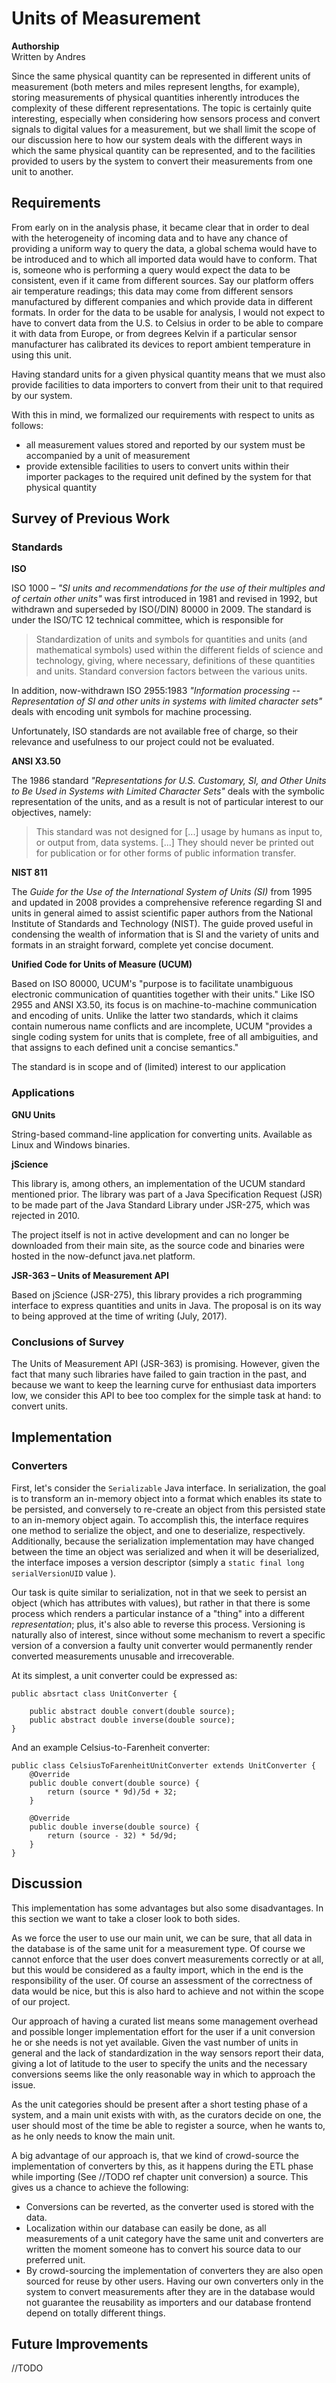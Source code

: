 # Units of Measurement

**Authorship**<br/>
Written by Andres


Since the same physical quantity can be represented in different units of measurement (both meters and miles represent lengths, for example), storing measurements of physical quantities inherently introduces the complexity of these different representations. The topic is certainly quite interesting, especially when considering how sensors process and convert signals to digital values for a measurement, but we shall limit the scope of our discussion here to how our system deals with the different ways in which the same physical quantity can be represented, and to the facilities provided to users by the system to convert their measurements from one unit to another.


## Requirements

From early on in the analysis phase, it became clear that in order to deal with the heterogeneity of incoming data and to have any chance of providing a uniform way to query the data, a global schema would have to be introduced and to which all imported data would have to conform. That is, someone who is performing a query would expect the data to be consistent, even if it came from different sources. Say our platform offers air temperature readings; this data may come from different sensors manufactured by different companies and which provide data in different formats. In order for the data to be usable for analysis, I would not expect to have to convert data from the U.S. to Celsius in order to be able to compare it with data from Europe, or from degrees Kelvin if a particular sensor manufacturer has calibrated its devices to report ambient temperature in using this unit.

Having standard units for a given physical quantity means that we must also provide facilities to data importers to convert from their unit to that required by our system.

With this in mind, we formalized our requirements with respect to units as follows:

* all measurement values stored and reported by our system must be accompanied by a unit of measurement
* provide extensible facilities to users to convert units within their importer packages to the required unit defined by the system for that physical quantity

## Survey of Previous Work

### Standards

**ISO**

ISO 1000 &ndash; *"SI units and recommendations for the use of their multiples and of certain other units"* was first introduced in 1981 and revised in 1992, but withdrawn and superseded by ISO(/DIN) 80000 in 2009. The standard is under the ISO/TC 12 technical committee, which is responsible for

> Standardization of units and symbols for quantities and units (and mathematical symbols) used within the different fields of science and technology, giving, where necessary, definitions of these quantities and units. Standard conversion factors between the various units.

In addition, now-withdrawn ISO 2955:1983 *"Information processing -- Representation of SI and other units in systems with limited character sets"* deals with encoding unit symbols for machine processing.

 Unfortunately, ISO standards are not available free of charge, so their relevance and usefulness to our project could not be evaluated.


**ANSI X3.50**

The 1986 standard *"Representations for U.S. Customary, SI, and Other Units to Be Used in Systems with Limited Character Sets"* deals with the symbolic representation of the units, and as a result is not of particular interest to our objectives, namely:

> This standard was not designed for [...] usage by humans as input to, or output from, data systems. [...] They should never be printed out for publication or for other forms of public information transfer.


**NIST 811**

The *Guide for the Use of the International System of Units (SI)* from 1995 and updated in 2008 provides a comprehensive reference regarding SI and units in general aimed to assist scientific paper authors from the National Institute of Standards and Technology (NIST). The guide proved useful in condensing the wealth of information that is SI and the variety of units and formats in an straight forward, complete yet concise document.


**Unified Code for Units of Measure (UCUM)**

Based on ISO 80000, UCUM's "purpose is to facilitate unambiguous electronic communication of quantities together with their units."  Like ISO 2955 and ANSI X3.50, its focus is on machine-to-machine communication and encoding of units. Unlike the latter two standards, which it claims contain numerous name conflicts and are incomplete, UCUM "provides a single coding system for units that is complete, free of all ambiguities, and that assigns to each defined unit a concise semantics."

The standard is in scope and of (limited) interest to our application


### Applications

**GNU Units**

String-based command-line application for converting units. Available as Linux and Windows binaries.


**jScience**

This library is, among others, an implementation of the UCUM standard mentioned prior. The library was part of a Java Specification Request (JSR) to be made part of the Java Standard Library under JSR-275, which was rejected in 2010.

The project itself is not in active development and can no longer be downloaded from their main site, as the source code and binaries were hosted in the now-defunct java.net platform.

**JSR-363 &ndash; Units of Measurement API**

Based on jScience (JSR-275), this library provides a rich programming interface to express quantities and units in Java. The proposal is on its way to being approved at the time of writing (July, 2017).

### Conclusions of Survey

The Units of Measurement API (JSR-363) is promising. However, given the fact that many such libraries have failed to gain traction in the past, and because we want to keep the learning curve for enthusiast data importers low, we consider this API to bee too complex for the simple task at hand: to convert units.


## Implementation

### Converters

First, let's consider the `Serializable` Java interface. In serialization, the goal is to transform an in-memory object into a format which enables its state to be persisted, and conversely to re-create an object from this persisted state to an in-memory object again. To accomplish this, the interface requires one method to serialize the object, and one to deserialize, respectively. Additionally, because the serialization implementation may have changed between the time an object was serialized and when it will be deserialized, the interface imposes a version descriptor (simply a `static final long serialVersionUID` value ).

Our task is quite similar to serialization, not in that we seek to persist an object (which has attributes with values), but rather in that there is some process which renders a particular instance of a "thing" into a different *representation*; plus, it's also able to reverse this process. Versioning is naturally also of interest, since without some mechanism to revert a specific version of a conversion a faulty unit converter would permanently render converted measurements unusable and irrecoverable.

At its simplest, a unit converter could be expressed as:

```
public absrtact class UnitConverter {

    public abstract double convert(double source);
    public abstract double inverse(double source);
}
```

And an example Celsius-to-Farenheit converter:

```
public class CelsiusToFarenheitUnitConverter extends UnitConverter {
    @Override
    public double convert(double source) {
        return (source * 9d)/5d + 32;
    }

    @Override
    public double inverse(double source) {
        return (source - 32) * 5d/9d;
    }
}
```


## Discussion

This implementation has some advantages but also some disadvantages. In this section we want to take a closer look to both sides.

As we force the user to use our main unit, we can be sure, that all data in the database is of the same unit for a measurement type. Of course we cannot enforce that the user does convert measurements correctly or at all, but this would be considered as a faulty import, which in the end is the responsibility of the user. Of course an assessment of the correctness of data would be nice, but this is also hard to achieve and not within the scope of our project.

Our approach of having a curated list means some management overhead and possible longer implementation effort for the user if a unit conversion he or she needs is not yet available. Given the vast number of units in general and the lack of standardization in the way sensors report their data, giving a lot of latitude to the user to specify the units and the necessary conversions seems like the only reasonable way in which to approach the issue.

As the unit categories should be present after a short testing phase of a system, and a main unit exists with with, as the curators decide on one, the user should most of the time be able to register a source, when he wants to, as he only needs to know the main unit.

A big advantage of our approach is, that we kind of crowd-source the implementation of converters by this, as it happens during the ETL phase while importing (See //TODO ref chapter unit conversion) a source. This gives us a chance to achieve the following:

* Conversions can be reverted, as the converter used is stored with the data.
* Localization within our database can easily be done, as all measurements of a unit category have the same unit and converters are written the moment someone has to convert his source data to our preferred unit.
* By crowd-sourcing the implementation of converters they are also open sourced for reuse by other users. Having our own converters only in the system to convert measurements after they are in the database would not guarantee the reusability as importers and our database frontend depend on totally different things.


## Future Improvements

//TODO
